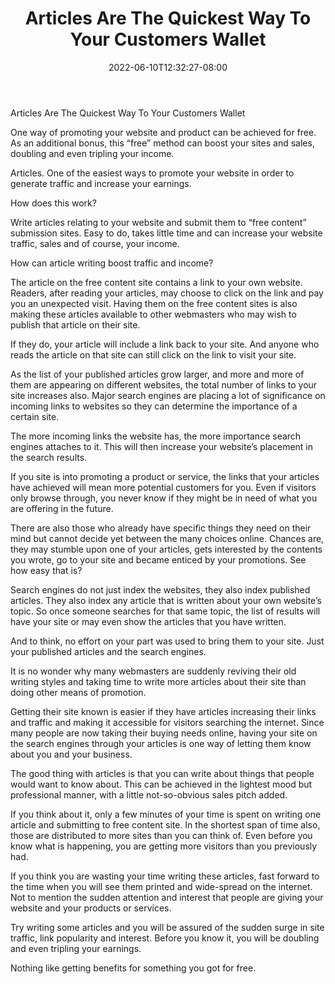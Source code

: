 ﻿---
title: "Articles Are The Quickest Way To Your Customers Wallet"
date: 2022-06-10T12:32:27-08:00
description: "artmarketing Tips for Web Success"
featured_image: "/images/artmarketing.jpg"
tags: ["artmarketing"]
---

Articles Are The Quickest Way To Your Customers Wallet

One way of promoting your website and product can be achieved for free. As an additional bonus, this “free” method can boost your sites and sales, doubling and even tripling your income. 

Articles. One of the easiest ways to promote your website in order to generate traffic and increase your earnings. 

How does this work?

Write articles relating to your website and submit them to “free content” submission sites. Easy to do, takes little time and can increase your website traffic, sales and of course, your income. 

How can article writing boost traffic and income?

The article on the free content site contains a link to your own website. Readers, after reading your articles, may choose to click on the link and pay you an unexpected visit. Having them on the free content sites is also making these articles available to other webmasters who may wish to publish that article on their site. 

If they do, your article will include a link back to your site. And anyone who reads the article on that site can still click on the link to visit your site. 

As the list of your published articles grow larger, and more and more of them are appearing on different websites, the total number of links to your site increases also. Major search engines are placing a lot of significance on incoming links to websites so they can determine the importance of a certain site. 

The more incoming links the website has, the more importance search engines attaches to it. This will then increase your website’s placement in the search results. 

If you site is into promoting a product or service, the links that your articles have achieved will mean more potential customers for you. Even if visitors only browse through, you never know if they might be in need of what you are offering in the future.

There are also those who already have specific things they need on their mind but cannot decide yet between the many choices online. Chances are, they may stumble upon one of your articles, gets interested by the contents you wrote, go to your site and became enticed by your promotions. See how easy that is?

Search engines do not just index the websites, they also index published articles. They also index any article that is written about your own website’s topic. So once someone searches for that same topic, the list of results will have your site or may even show the articles that you have written. 

And to think, no effort on your part was used to bring them to your site. Just your published articles and the search engines.

It is no wonder why many webmasters are suddenly reviving their old writing styles and taking time to write more articles about their site than doing other means of promotion. 

Getting their site known is easier if they have articles increasing their links and traffic and making it accessible for visitors searching the internet. Since many people are now taking their buying needs online, having your site on the search engines through your articles is one way of letting them know about you and your business. 

The good thing with articles is that you can write about things that people would want to know about. This can be achieved in the lightest mood but professional manner, with a little not-so-obvious sales pitch added. 

If you think about it, only a few minutes of your time is spent on writing one article and submitting to free content site. In the shortest span of time also, those are distributed to more sites than you can think of. Even before you know what is happening, you are getting more visitors than you previously had. 

If you think you are wasting your time writing these articles, fast forward to the time when you will see them printed and wide-spread on the internet. Not to mention the sudden attention and interest that people are giving your website and your products or services. 

Try writing some articles and you will be assured of the sudden surge in site traffic, link popularity and interest. Before you know it, you will be doubling and even tripling your earnings. 

Nothing like getting benefits for something you got for free. 

